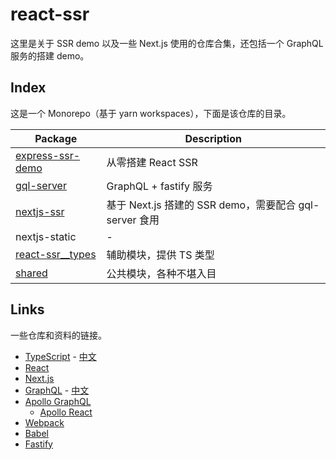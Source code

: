 # react-ssr

这里是关于 SSR demo 以及一些 Next.js 使用的仓库合集，还包括一个 GraphQL 服务的搭建 demo。

<!--
对应文章 [《从零搭建 SRR》](https://daief.github.io/2019-07-02/get-a-ssr-demo-step-by-step.html)。
-->

## Index

这是一个 Monorepo（基于 yarn workspaces），下面是该仓库的目录。

| Package                                            | Description                                        |
| -------------------------------------------------- | -------------------------------------------------- |
| [express-ssr-demo](./packages/express-ssr-demo/)   | 从零搭建 React SSR                                 |
| [gql-server](./packages/gql-server/)               | GraphQL + fastify 服务                             |
| [nextjs-ssr](./packages/nextjs-ssr/)               | 基于 Next.js 搭建的 SSR demo，需要配合 gql-server 食用 |
| nextjs-static                                      | -                                                  |
| [react-ssr\_\_types](./packages/react-ssr__types/) | 辅助模块，提供 TS 类型                             |
| [shared](./packages/shared/)                       | 公共模块，各种不堪入目                             |

## Links

一些仓库和资料的链接。

- [TypeScript](https://github.com/microsoft/TypeScript) - [中文](https://www.tslang.cn/)
- [React](https://reactjs.org/)
- [Next.js](https://github.com/zeit/next.js)
- [GraphQL](https://graphql.org/) - [中文](https://graphql.cn/)
- [Apollo GraphQL](https://www.apollographql.com/docs/)
  - [Apollo React](https://github.com/apollographql/react-apollo/)
- [Webpack](https://webpack.js.org/)
- [Babel](https://babeljs.io/docs/en/)
- [Fastify](https://github.com/fastify/fastify)

